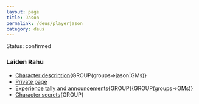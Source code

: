 ```yaml
---
layout: page
title: Jason
permalink: /deus/playerjason
category: deus
---
```

Status: confirmed

### Laiden Rahu
* [Character description](char-public-jason){GROUP(groups=&gt;jason|GMs)}
* [Private page](char-private-jason)
* [Experience tally and announcements](announce-jason){GROUP}{GROUP(groups=&gt;GMs)}
* [Character secrets](char-secrets-jason){GROUP}

